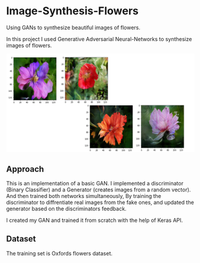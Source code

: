 # Image-Synthesis-Flowers
Using GANs to synthesize beautiful images of flowers.

In this project I used Generative Adversarial Neural-Networks to synthesize images of flowers.

![Screenshot](Screenshot.PNG)


## Approach
This is an implementation of a basic GAN. I implemented a discriminator (Binary Classifier) and a Generator (creates images from a random vector).
And then trained both networks simultaneously, By training the discriminator to diffrentiate real images from the fake ones, and updated the generator based on the discriminators feedback.

I created my GAN and trained it from scratch with the help of Keras API.

## Dataset
The training set is Oxfords flowers dataset.



